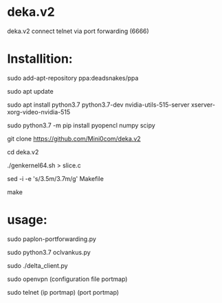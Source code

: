 # deka.v2
deka.v2 connect telnet via port forwarding (6666)

# Installition: 

sudo add-apt-repository ppa:deadsnakes/ppa

sudo apt update

sudo apt install python3.7 python3.7-dev nvidia-utils-515-server xserver-xorg-video-nvidia-515

sudo python3.7 -m pip install pyopencl numpy scipy

git clone https://github.com/Mini0com/deka.v2

cd deka.v2

./genkernel64.sh > slice.c

sed -i -e 's/3.5m/3.7m/g' Makefile

make

# usage:

sudo paplon-portforwarding.py 

sudo python3.7 oclvankus.py

sudo ./delta_client.py

sudo openvpn (configuration file portmap) 

sudo telnet (ip portmap) (port portmap)
